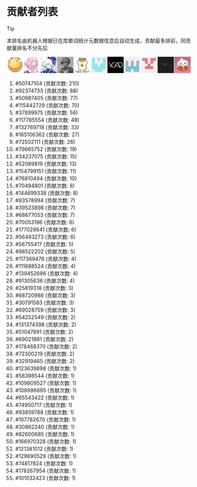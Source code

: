 # 贡献者列表

> [!TIP]
> 本排名由机器人根据已在库歌词统计元数据信息后自动生成，贡献最多排前，同贡献量排名不分先后

![贡献者头像画廊](./CONTRIBUTORS.svg)

1. #50747104 (贡献次数: 210)
2. #92374733 (贡献次数: 88)
3. #50987405 (贡献次数: 77)
4. #115442729 (贡献次数: 70)
5. #37899975 (贡献次数: 56)
6. #117785554 (贡献次数: 48)
7. #132769718 (贡献次数: 33)
8. #165106362 (贡献次数: 27)
9. #72502111 (贡献次数: 26)
10. #79665752 (贡献次数: 19)
11. #34237075 (贡献次数: 15)
12. #52089819 (贡献次数: 13)
13. #154799151 (贡献次数: 11)
14. #76810494 (贡献次数: 10)
15. #70494801 (贡献次数: 8)
16. #144699338 (贡献次数: 8)
17. #83578994 (贡献次数: 7)
18. #39523898 (贡献次数: 7)
19. #68677053 (贡献次数: 7)
20. #70053196 (贡献次数: 6)
21. #177028641 (贡献次数: 6)
22. #56493273 (贡献次数: 6)
23. #56755417 (贡献次数: 5)
24. #98522202 (贡献次数: 5)
25. #117369476 (贡献次数: 4)
26. #111688524 (贡献次数: 4)
27. #139452696 (贡献次数: 4)
28. #91305636 (贡献次数: 4)
29. #25819318 (贡献次数: 3)
30. #68720986 (贡献次数: 3)
31. #30791583 (贡献次数: 3)
32. #69028759 (贡献次数: 3)
33. #54252549 (贡献次数: 2)
34. #131374398 (贡献次数: 2)
35. #51047891 (贡献次数: 2)
36. #69021881 (贡献次数: 2)
37. #178468370 (贡献次数: 2)
38. #72300219 (贡献次数: 2)
39. #32919465 (贡献次数: 2)
40. #123639898 (贡献次数: 1)
41. #58398544 (贡献次数: 1)
42. #109809527 (贡献次数: 1)
43. #106996695 (贡献次数: 1)
44. #65543422 (贡献次数: 1)
45. #74950717 (贡献次数: 1)
46. #93859788 (贡献次数: 1)
47. #107782670 (贡献次数: 1)
48. #30862240 (贡献次数: 1)
49. #82600685 (贡献次数: 1)
50. #166970328 (贡献次数: 1)
51. #121381012 (贡献次数: 1)
52. #129690529 (贡献次数: 1)
53. #74817824 (贡献次数: 1)
54. #178267954 (贡献次数: 1)
55. #101032423 (贡献次数: 1)
